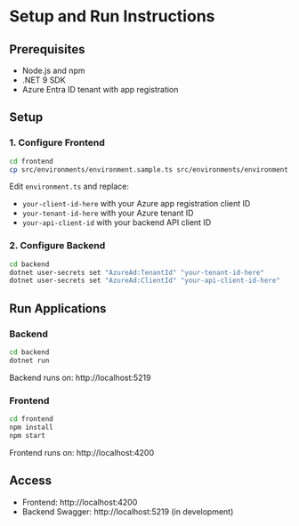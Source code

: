 # Setup and Run Instructions

## Prerequisites
- Node.js and npm
- .NET 9 SDK
- Azure Entra ID tenant with app registration

## Setup

### 1. Configure Frontend
```bash
cd frontend
cp src/environments/environment.sample.ts src/environments/environment.ts
```
Edit `environment.ts` and replace:
- `your-client-id-here` with your Azure app registration client ID
- `your-tenant-id-here` with your Azure tenant ID
- `your-api-client-id` with your backend API client ID

### 2. Configure Backend
```bash
cd backend
dotnet user-secrets set "AzureAd:TenantId" "your-tenant-id-here"
dotnet user-secrets set "AzureAd:ClientId" "your-api-client-id-here"
```

## Run Applications

### Backend
```bash
cd backend
dotnet run
```
Backend runs on: http://localhost:5219

### Frontend
```bash
cd frontend
npm install
npm start
```
Frontend runs on: http://localhost:4200

## Access
- Frontend: http://localhost:4200
- Backend Swagger: http://localhost:5219 (in development)
